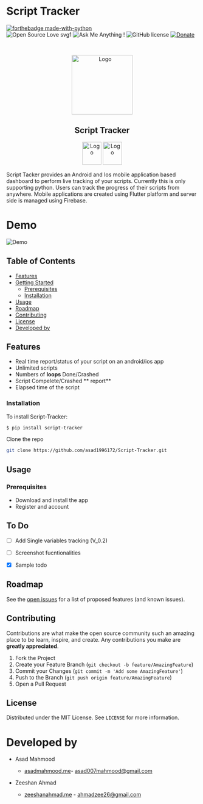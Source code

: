 # Script Tracker
  [![forthebadge made-with-python](http://ForTheBadge.com/images/badges/made-with-python.svg)](https://www.python.org/) <br>
 ![Open Source Love svg1](https://badges.frapsoft.com/os/v1/open-source.svg?v=103)
  ![Ask Me Anything !](https://img.shields.io/badge/Ask%20me-anything-1abc9c.svg)
![GitHub license](https://img.shields.io/github/license/Naereen/StrapDown.js.svg)
  <a href="https://patreon.com/denysdovhan">
    <img src="https://img.shields.io/badge/support-patreon-F96854.svg?style=flat-square"
      alt="Donate" />
  </a>


<!-- PROJECT LOGO -->
<br />
<p align="center">
    <img src="https://github.com/Zeeshanahmad4/Script-Tracker/blob/master/resources/circle-cropped.png" alt="Logo" width="160" height="156">  </a>
  <h2 align="center">Script Tracker</h2>
<p align="center">
    <img src="https://img.icons8.com/color/480/000000/google-play.png" alt="Logo" width="50" height="60">
       <img src="https://image.flaticon.com/icons/svg/831/831276.svg" alt="Logo" width="50" height="60">
  
Script Tacker provides an Android and Ios mobile application based dashboard to perform live tracking of your scripts. Currently this is only supporting python. Users can track the progress of their scripts from anywhere. Mobile applications are created using Flutter platform and server side is managed using Firebase.

# Demo
![Demo](https://github.com/Zeeshanahmad4/Script-Tracker/blob/master/Demo.gif)


## Table of Contents

* [Features](#Features)
* [Getting Started](#getting-started)
  * [Prerequisites](#prerequisites)
  * [Installation](#installation)
* [Usage](#usage)
* [Roadmap](#roadmap)
* [Contributing](#contributing)
* [License](#license)
* [Developed by](#Developed-By)


## Features

-   Real time report/status of your script on an android/ios app
-   Unlimited scripts
-   Numbers of **loops** Done/Crashed
-   Script Compelete/Crashed ** report** 
-   Elapsed time of the script

### Installation


To install Script-Tracker:
```sh
$ pip install script-tracker

```

Clone the repo
```sh
git clone https://github.com/asad1996172/Script-Tracker.git
```

## Usage

### Prerequisites

- Download and install the app
- Register and account




## To Do

-   [ ] Add Single variables tracking  (V_0.2)
-   [ ] Screenshot fucntionalities 
-   [x] Sample todo 


<!-- ROADMAP -->
## Roadmap
See the [open issues](https://github.com/Zeeshanahmad4/Facebook-Automation-bot-with-Multilogin-and-Proxies/issues) for a list of proposed features (and known issues).

<!-- CONTRIBUTING -->
## Contributing

Contributions are what make the open source community such an amazing place to be learn, inspire, and create. Any contributions you make are **greatly appreciated**.

1. Fork the Project
2. Create your Feature Branch (`git checkout -b feature/AmazingFeature`)
3. Commit your Changes (`git commit -m 'Add some AmazingFeature'`)
4. Push to the Branch (`git push origin feature/AmazingFeature`)
5. Open a Pull Request

<!-- LICENSE -->
## License
Distributed under the MIT License. See `LICENSE` for more information.


# Developed by

* Asad Mahmood
  * [asadmahmood.me](http://asadmahmood.me)- <asad007mahmood@gmail.com>
  
* Zeeshan Ahmad 
  * [zeeshanahmad.me](http://zeeshanahmad.me) - <ahmadzee26@gmail.com>


